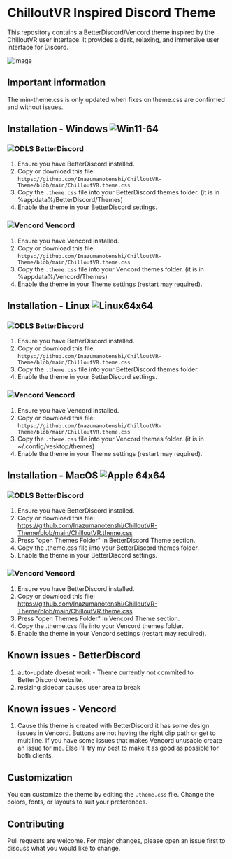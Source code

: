# ChilloutVR Inspired Discord Theme

This repository contains a BetterDiscord/Vencord theme inspired by the ChilloutVR user interface. It provides a dark, relaxing, and immersive user interface for Discord.

![image](https://github.com/user-attachments/assets/019f5dea-cc53-445d-b027-af4283ba13f6)


## Important information

The min-theme.css is only updated when fixes on theme.css are confirmed and without issues.


## Installation - Windows ![Win11-64](https://github.com/user-attachments/assets/7d608b92-8bc6-45d6-a612-3cb2c54a1594)

### ![ODLS](https://github.com/user-attachments/assets/c6106a4d-155f-4f54-85ca-09232ae45576) BetterDiscord
1. Ensure you have BetterDiscord installed.
2. Copy or download this file: `https://github.com/Inazumanotenshi/ChilloutVR-Theme/blob/main/ChilloutVR.theme.css`
3. Copy the `.theme.css` file into your BetterDiscord themes folder. (it is in %appdata%/BetterDiscord/Themes)
4. Enable the theme in your BetterDiscord settings.

### ![Vencord](https://github.com/user-attachments/assets/6ccb778a-25ea-4d84-8754-4fa45af2211c) Vencord
1. Ensure you have Vencord installed.
2. Copy or download this file: `https://github.com/Inazumanotenshi/ChilloutVR-Theme/blob/main/ChilloutVR.theme.css`
3. Copy the `.theme.css` file into your Vencord themes folder. (it is in %appdata%/Vencord/Themes)
4. Enable the theme in your Theme settings (restart may required).


## Installation - Linux ![Linux64x64](https://github.com/user-attachments/assets/7e3757a8-7b79-43e5-9a46-7c8a9e9bc527)

### ![ODLS](https://github.com/user-attachments/assets/c6106a4d-155f-4f54-85ca-09232ae45576) BetterDiscord
1. Ensure you have BetterDiscord installed.
2. Copy or download this file: `https://github.com/Inazumanotenshi/ChilloutVR-Theme/blob/main/ChilloutVR.theme.css`
3. Copy the `.theme.css` file into your BetterDiscord themes folder.
4. Enable the theme in your BetterDiscord settings.

### ![Vencord](https://github.com/user-attachments/assets/6ccb778a-25ea-4d84-8754-4fa45af2211c) Vencord
1. Ensure you have Vencord installed.
2. Copy or download this file: `https://github.com/Inazumanotenshi/ChilloutVR-Theme/blob/main/ChilloutVR.theme.css`
3. Copy the `.theme.css` file into your Vencord themes folder. (it is in ~/.config/vesktop/themes)
4. Enable the theme in your Theme settings (restart may required).

## Installation - MacOS ![Apple 64x64](https://github.com/user-attachments/assets/3373dc6e-46e0-4c36-91b3-fc68ab354903)


### ![ODLS](https://github.com/user-attachments/assets/c6106a4d-155f-4f54-85ca-09232ae45576) BetterDiscord

1. Ensure you have BetterDiscord installed.
2. Copy or download this file: https://github.com/Inazumanotenshi/ChilloutVR-Theme/blob/main/ChilloutVR.theme.css
3. Press "open Themes Folder" in BetterDiscord Theme section.
4. Copy the .theme.css file into your BetterDiscord themes folder.
5. Enable the theme in your BetterDiscord settings.

### ![Vencord](https://github.com/user-attachments/assets/6ccb778a-25ea-4d84-8754-4fa45af2211c) Vencord

1. Ensure you have BetterDiscord installed.
2. Copy or download this file: https://github.com/Inazumanotenshi/ChilloutVR-Theme/blob/main/ChilloutVR.theme.css
3. Press "open Themes Folder" in Vencord Theme section.
4. Copy the .theme.css file into your Vencord themes folder.
5. Enable the theme in your Vencord settings (restart may required).


## Known issues - BetterDiscord

1. auto-update doesnt work - Theme currently not commited to BetterDiscord website.
2. resizing sidebar causes user area to break

## Known issues - Vencord

1. Cause this theme is created with BetterDiscord it has some design issues in Vencord. Buttons are not having the right clip path or get to multiline. If you have some issues that makes Vencord unusable create an issue for me. Else I'll try my best to make it as good as possible for both clients.


## Customization

You can customize the theme by editing the `.theme.css` file. Change the colors, fonts, or layouts to suit your preferences.

## Contributing

Pull requests are welcome. For major changes, please open an issue first to discuss what you would like to change.
